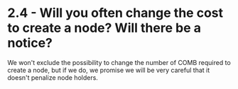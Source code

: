 # 2.4 - Will you often change the cost to create a node? Will there be a notice?

We won't exclude the possibility to change the number of COMB required to create a node, but if we do, we promise we will be very careful that it doesn't penalize node holders.
